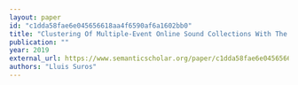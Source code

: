 ```yaml
---
layout: paper
id: "c1dda58fae6e045656618aa4f6590af6a1602bb0"
title: "Clustering Of Multiple-Event Online Sound Collections With The Codebook Approach"
publication: ""
year: 2019
external_url: https://www.semanticscholar.org/paper/c1dda58fae6e045656618aa4f6590af6a1602bb0
authors: "Lluis Suros"
---
```

